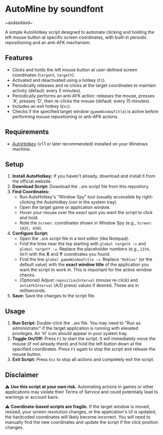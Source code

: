 # AutoMine by soundfont
~asdasdasd~

A simple AutoHotkey script designed to automate clicking and holding the left mouse button at specific screen coordinates, with built-in periodic repositioning and an anti-AFK mechanism.

## Features

* Clicks and holds the left mouse button at user-defined screen coordinates (`targetX`, `targetY`).
* Activated and deactivated using a hotkey (`F1`).
* Periodically releases and re-clicks at the target coordinates to maintain activity (default: every 5 minutes).
* Periodically performs an anti-AFK action: releases the mouse, presses 'A', presses 'D', then re-clicks the mouse (default: every 15 minutes).
* Includes an exit hotkey (`Esc`).
* Checks if the specified target window (`gameWindowTitle`) is active before performing mouse repositioning or anti-AFK actions.

## Requirements

* [AutoHotkey](https://www.autohotkey.com/) (v1.1 or later recommended) installed on your Windows machine.

## Setup

1.  **Install AutoHotkey:** If you haven't already, download and install it from the official website.
2.  **Download Script:** Download the `.ahk` script file from this repository.
3.  **Find Coordinates:**
    * Run AutoHotkey's "Window Spy" tool (usually accessible by right-clicking the AutoHotkey icon in the system tray).
    * Open the target game or application window.
    * Hover your mouse over the *exact* spot you want the script to click and hold.
    * Note the `Screen:` coordinates shown in Window Spy (e.g., `Screen: 1025, 650`).
4.  **Configure Script:**
    * Open the `.ahk` script file in a text editor (like Notepad).
    * Find the lines near the top starting with `global targetX :=` and `global targetY :=`. Replace the placeholder numbers (e.g., `1234`, `567`) with the **X** and **Y** coordinates you found.
    * Find the line `global gameWindowTitle :=`. Replace `"Roblox"` (or the default value) with the **exact window title** of the application you want the script to work in. This is important for the active window checks.
    * *(Optional)* Adjust `repositionInterval` (mouse re-click) and `antiAfkInterval` (A/D press) values if desired. These are in milliseconds.
5.  **Save:** Save the changes to the script file.

## Usage

1.  **Run Script:** Double-click the `.ahk` file. You may need to "Run as administrator" if the target application is running with elevated privileges. An 'H' icon should appear in your system tray.
2.  **Toggle On/Off:** Press `F1` to start the script. It will immediately move the mouse (if not already there) and hold the left button down at the specified coordinates. Press `F1` again to stop the script and release the mouse button.
3.  **Exit Script:** Press `Esc` to stop all actions and completely exit the script.

## Disclaimer

⚠️ **Use this script at your own risk.** Automating actions in games or other applications may violate their Terms of Service and could potentially lead to warnings or account bans.

⚠️ **Coordinate-based scripts are fragile.** If the target window is moved, resized, your screen resolution changes, or the application's UI is updated, the hardcoded coordinates will likely become incorrect. You will need to manually find the new coordinates and update the script if the click position changes.
